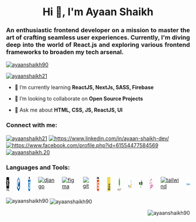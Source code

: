 <h1 align="center">Hi 👋, I'm Ayaan Shaikh</h1>
<h3 align="justify">An enthusiastic frontend developer on a mission to master the art of crafting seamless user experiences. Currently, I'm diving deep into the world of React.js and exploring various frontend frameworks to broaden my tech arsenal.</h3>

<p align="left"> <a href="https://github.com/ryo-ma/github-profile-trophy"><img src="https://github-profile-trophy.vercel.app/?username=ayaanshaikh90" alt="ayaanshaikh90" /></a> </p>

<p align="left"> <a href="https://twitter.com/ayaanshaikh21" target="blank"><img src="https://img.shields.io/twitter/follow/ayaanshaikh21?logo=twitter&style=for-the-badge" alt="ayaanshaikh21" /></a> </p>

- 🌱 I’m currently learning **ReactJS, NextJs, SASS, Firebase**

- 👯 I’m looking to collaborate on **Open Source Projects**

- 💬 Ask me about **HTML, CSS, JS, ReactJS, UI**

<h3 align="left">Connect with me:</h3>
<p align="left">
<a href="https://twitter.com/ayaanshaikh21" target="blank"><img align="center" src="https://raw.githubusercontent.com/rahuldkjain/github-profile-readme-generator/master/src/images/icons/Social/twitter.svg" alt="ayaanshaikh21" height="30" width="40" /></a>
<a href="https://linkedin.com/in/https://www.linkedin.com/in/ayaan-shaikh-dev/" target="blank"><img align="center" src="https://raw.githubusercontent.com/rahuldkjain/github-profile-readme-generator/master/src/images/icons/Social/linked-in-alt.svg" alt="https://www.linkedin.com/in/ayaan-shaikh-dev/" height="30" width="40" /></a>
<a href="https://fb.com/https://www.facebook.com/profile.php?id=61554477584569" target="blank"><img align="center" src="https://raw.githubusercontent.com/rahuldkjain/github-profile-readme-generator/master/src/images/icons/Social/facebook.svg" alt="https://www.facebook.com/profile.php?id=61554477584569" height="30" width="40" /></a>
<a href="https://instagram.com/ayaanshaikh.20" target="blank"><img align="center" src="https://raw.githubusercontent.com/rahuldkjain/github-profile-readme-generator/master/src/images/icons/Social/instagram.svg" alt="ayaanshaikh.20" height="30" width="40" /></a>
</p>

<h3 align="left">Languages and Tools:</h3>
<p align="left" style="display:flex; gap:20px; "> <a href="https://getbootstrap.com" target="_blank" rel="noreferrer"> <img src="https://raw.githubusercontent.com/devicons/devicon/master/icons/bootstrap/bootstrap-plain-wordmark.svg" alt="bootstrap" width="40" height="40"/> </a> <a href="https://www.cprogramming.com/" target="_blank" rel="noreferrer"> <img src="https://raw.githubusercontent.com/devicons/devicon/master/icons/c/c-original.svg" alt="c" width="40" height="40"/> </a> <a href="https://www.w3schools.com/css/" target="_blank" rel="noreferrer"> <img src="https://raw.githubusercontent.com/devicons/devicon/master/icons/css3/css3-original-wordmark.svg" alt="css3" width="40" height="40"/> </a> <a href="https://www.djangoproject.com/" target="_blank" rel="noreferrer"> <img src="https://cdn.worldvectorlogo.com/logos/django.svg" alt="django" width="40" height="40"/> </a> <a href="https://www.figma.com/" target="_blank" rel="noreferrer"> <img src="https://www.vectorlogo.zone/logos/figma/figma-icon.svg" alt="figma" width="40" height="40"/> </a> <a href="https://git-scm.com/" target="_blank" rel="noreferrer"> <img src="https://www.vectorlogo.zone/logos/git-scm/git-scm-icon.svg" alt="git" width="40" height="40"/> </a> <a href="https://www.w3.org/html/" target="_blank" rel="noreferrer"> <img src="https://raw.githubusercontent.com/devicons/devicon/master/icons/html5/html5-original-wordmark.svg" alt="html5" width="40" height="40"/> </a> <a href="https://developer.mozilla.org/en-US/docs/Web/JavaScript" target="_blank" rel="noreferrer"> <img src="https://raw.githubusercontent.com/devicons/devicon/master/icons/javascript/javascript-original.svg" alt="javascript" width="40" height="40"/> </a> <a href="https://www.mongodb.com/" target="_blank" rel="noreferrer"> <img src="https://raw.githubusercontent.com/devicons/devicon/master/icons/mongodb/mongodb-original-wordmark.svg" alt="mongodb" width="40" height="40"/> </a> <a href="https://www.mysql.com/" target="_blank" rel="noreferrer"> <img src="https://raw.githubusercontent.com/devicons/devicon/master/icons/mysql/mysql-original-wordmark.svg" alt="mysql" width="40" height="40"/> </a> <a href="https://nodejs.org" target="_blank" rel="noreferrer"> <img src="https://raw.githubusercontent.com/devicons/devicon/master/icons/nodejs/nodejs-original-wordmark.svg" alt="nodejs" width="40" height="40"/> </a> <a href="https://sass-lang.com" target="_blank" rel="noreferrer"> <img src="https://raw.githubusercontent.com/devicons/devicon/master/icons/sass/sass-original.svg" alt="sass" width="40" height="40"/> </a> <a href="https://tailwindcss.com/" target="_blank" rel="noreferrer"> <img src="https://www.vectorlogo.zone/logos/tailwindcss/tailwindcss-icon.svg" alt="tailwind" width="40" height="40"/> </a> <a href="https://webpack.js.org" target="_blank" rel="noreferrer"> <img src="https://raw.githubusercontent.com/devicons/devicon/d00d0969292a6569d45b06d3f350f463a0107b0d/icons/webpack/webpack-original-wordmark.svg" alt="webpack" width="40" height="40"/> </a> </p>

<p><img align="left" src="https://github-readme-stats.vercel.app/api/top-langs?username=ayaanshaikh90&show_icons=true&locale=en&layout=compact" alt="ayaanshaikh90" /></p>

<p>&nbsp;<img align="center" src="https://github-readme-stats.vercel.app/api?username=ayaanshaikh90&show_icons=true&locale=en" alt="ayaanshaikh90" /></p>

<p><img align="right" src="https://github-readme-streak-stats.herokuapp.com/?user=ayaanshaikh90&" alt="ayaanshaikh90" /></p>
